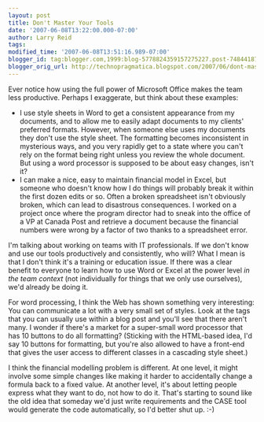 ```yaml
---
layout: post
title: Don't Master Your Tools
date: '2007-06-08T13:22:00.000-07:00'
author: Larry Reid
tags: 
modified_time: '2007-06-08T13:51:16.989-07:00'
blogger_id: tag:blogger.com,1999:blog-5778824359157275227.post-7484418717804253351
blogger_orig_url: http://technopragmatica.blogspot.com/2007/06/dont-master-your-tools.html
---
```


Ever notice how using the full power of Microsoft Office makes the team
less productive. Perhaps I exaggerate, but think about these examples:  
<ul><li>I use style sheets in Word to get a consistent appearance from
my documents, and to allow me to easily adapt documents to my clients'
preferred formats. However, when someone else uses my documents they
don't use the style sheet. The formatting becomes inconsistent in
mysterious ways, and you very rapidly get to a state where you can't
rely on the format being right unless you review the whole document. But
using a word processor is supposed to be about easy changes, isn't
it?</li><li>I can make a nice, easy to maintain financial model in
Excel, but someone who doesn't know how I do things will probably break
it within the first dozen edits or so. Often a broken spreadsheet isn't
obviously broken, which can lead to disastrous consequences. I worked on
a project once where the program director had to sneak into the office
of a VP at Canada Post and retrieve a document because the financial
numbers were wrong by a factor of two thanks to a spreadsheet
error.</li></ul>I'm talking about working on teams with IT
professionals. If we don't know and use our tools productively and
consistently, who will? What I mean is that I don't think it's a
training or education issue. If there was a clear benefit to everyone to
learn how to use Word or Excel at the power level <span
style="font-style: italic;">in the team context</span> (not individually
for things that we only use ourselves), we'd already be doing it.  
  
For word processing, I think the Web has shown something very
interesting: You can communicate a lot with a very small set of styles.
Look at the tags that you can usually use within a blog post and you'll
see that there aren't many. I wonder if there's a market for a
super-small word processor that has 10 buttons to do all formatting?
(Sticking with the HTML-based idea, I'd say 10 buttons for formatting,
but you're also allowed to have a front-end that gives the user access
to different classes in a cascading style sheet.)  
  
I think the financial modelling problem is different. At one level, it
might involve some simple changes like making it harder to accidentally
change a formula back to a fixed value. At another level, it's about
letting people express what they want to do, not how to do it. That's
starting to sound like the old idea that someday we'd just write
requirements and the CASE tool would generate the code automatically, so
I'd better shut up. :-)

